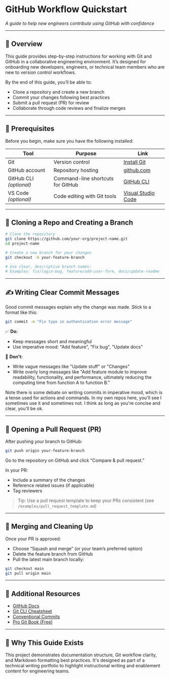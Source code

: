 # GitHub Workflow Quickstart  
*A guide to help new engineers contribute using GitHub with confidence*

---

## 📖 Overview

This guide provides step-by-step instructions for working with Git and GitHub in a collaborative engineering environment. It’s designed for onboarding new developers, engineers, or technical team members who are new to version control workflows.

By the end of this guide, you’ll be able to:
- Clone a repository and create a new branch
- Commit your changes following best practices
- Submit a pull request (PR) for review
- Collaborate through code reviews and finalize merges

---

## 🧰 Prerequisites

Before you begin, make sure you have the following installed:

| Tool            | Purpose                          | Link                             |
|-----------------|----------------------------------|----------------------------------|
| Git             | Version control                  | [Install Git](https://git-scm.com/) |
| GitHub account  | Repository hosting               | [github.com](https://github.com) |
| GitHub CLI *(optional)* | Command-line shortcuts for GitHub | [GitHub CLI](https://cli.github.com/) |
| VS Code *(optional)*    | Code editing with Git tools      | [Visual Studio Code](https://code.visualstudio.com/) |

---

## 🌱 Cloning a Repo and Creating a Branch

```bash
# Clone the repository
git clone https://github.com/your-org/project-name.git
cd project-name

# Create a new branch for your changes
git checkout -b your-feature-branch

# Use clear, descriptive branch names:
# Examples: fix/login-bug, feature/add-user-form, docs/update-readme
```

---
## ✍️ Writing Clear Commit Messages

Good commit messages explain why the change was made. Stick to a format like this:

```bash
git commit -m "Fix typo in authentication error message"
```
✅ __Do:__
- Keep messages short and meaningful
- Use imperative mood: "Add feature", "Fix bug", "Update docs"

🚫 __Don't:__
- Write vague messages like "Update stuff" or "Changes"
- Write overly long messages like "Add feature module to improve readability, functionality, and performance, ultimately reducing the computing time from function A to function B."

Note there is some debate on writing commits in imperative mood, which is a tense used for actions and commands. In my own repos here, you'll see I sometimes use it and sometimes not. I think as long as you're concise and clear, you'll be ok.

---
## 🔁 Opening a Pull Request (PR)

After pushing your branch to GitHub:

```bash
git push origin your-feature-branch
```
Go to the repository on GitHub and click “Compare & pull request.”

In your PR:
- Include a summary of the changes
- Reference related issues (if applicable)
- Tag reviewers

>Tip: Use a pull request template to keep your PRs consistent (see `/examples/pull_request_template.md`)

---
## 🔀 Merging and Cleaning Up

Once your PR is approved:
- Choose “Squash and merge” (or your team’s preferred option)
- Delete the feature branch from GitHub
- Pull the latest main branch locally:

```bash
git checkout main
git pull origin main
```
---
## 📝 Additional Resources
- [GitHub Docs](https://docs.github.com/en)
- [Git CLI Cheatsheet](https://education.github.com/git-cheat-sheet-education.pdf)
- [Conventional Commits](https://www.conventionalcommits.org/)
- [Pro Git Book (Free)](https://git-scm.com/book/en/v2)

---
## 🧠 Why This Guide Exists

This project demonstrates documentation structure, Git workflow clarity, and Markdown formatting best practices. It's designed as part of a technical writing portfolio to highlight instructional writing and enablement content for engineering teams.
